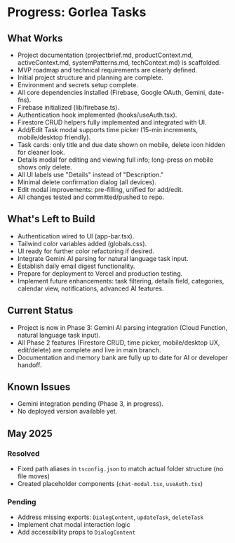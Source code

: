 # Progress: Gorlea Tasks

## What Works

- Project documentation (projectbrief.md, productContext.md, activeContext.md, systemPatterns.md, techContext.md) is scaffolded.
- MVP roadmap and technical requirements are clearly defined.
- Initial project structure and planning are complete.
- Environment and secrets setup complete.
- All core dependencies installed (Firebase, Google OAuth, Gemini, date-fns).
- Firebase initialized (lib/firebase.ts).
- Authentication hook implemented (hooks/useAuth.tsx).
- Firestore CRUD helpers fully implemented and integrated with UI.
- Add/Edit Task modal supports time picker (15-min increments, mobile/desktop friendly).
- Task cards: only title and due date shown on mobile, delete icon hidden for cleaner look.
- Details modal for editing and viewing full info; long-press on mobile shows only delete.
- All UI labels use "Details" instead of "Description."
- Minimal delete confirmation dialog (all devices).
- Edit modal improvements: pre-filling, unified for add/edit.
- All changes tested and committed/pushed to repo.

## What's Left to Build


- Authentication wired to UI (app-bar.tsx).
- Tailwind color variables added (globals.css).
- UI ready for further color refactoring if desired.
- Integrate Gemini AI parsing for natural language task input.
- Establish daily email digest functionality.
- Prepare for deployment to Vercel and production testing.
- Implement future enhancements: task filtering, details field, categories, calendar view, notifications, advanced AI features.

## Current Status

- Project is now in Phase 3: Gemini AI parsing integration (Cloud Function, natural language task input).
- All Phase 2 features (Firestore CRUD, time picker, mobile/desktop UX, edit/delete) are complete and live in main branch.
- Documentation and memory bank are fully up to date for AI or developer handoff.

## Known Issues

- Gemini integration pending (Phase 3, in progress).
- No deployed version available yet.

## May 2025

### Resolved
- Fixed path aliases in `tsconfig.json` to match actual folder structure (no file moves)
- Created placeholder components (`chat-modal.tsx`, `useAuth.tsx`)

### Pending
- Address missing exports: `DialogContent`, `updateTask`, `deleteTask`
- Implement chat modal interaction logic
- Add accessibility props to `DialogContent`
